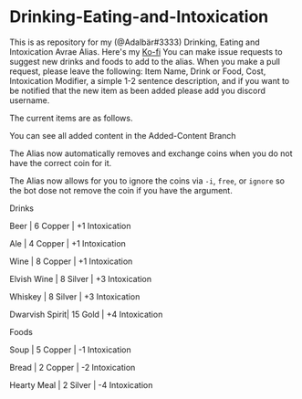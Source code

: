 # Drinking-Eating-and-Intoxication
This is as repository for my (@Adalbär#3333) Drinking, Eating and Intoxication Avrae Alias.
Here's my [Ko-fi](https://ko-fi.com/adalbar3333)
You can make issue requests to suggest new drinks and foods to add to the alias. When you make a pull request, please leave the following: Item Name, Drink or Food, Cost, Intoxication Modifier, a simple 1-2 sentence description, and if you want to be notified that the new item as been added please add you discord username. 

The current items are as follows. 

You can see all added content in the Added-Content Branch

The Alias now automatically removes and exchange coins when you do not have the correct coin for it. 

The Alias now allows for you to ignore the coins via `-i`, `free`, or `ignore` so the bot dose not remove the coin if you have the argument. 


Drinks

Beer           | 6 Copper  | +1 Intoxication

Ale            | 4 Copper  | +1 Intoxication

Wine           | 8 Copper  | +1 Intoxication

Elvish Wine    | 8 Silver  | +3 Intoxication

Whiskey        | 8 Silver  | +3 Intoxication

Dwarvish Spirit| 15 Gold   | +4 Intoxication



Foods

Soup           | 5 Copper  | -1 Intoxication 

Bread          | 2 Copper  | -2 Intoxication

Hearty Meal    | 2 Silver  | -4 Intoxication 

